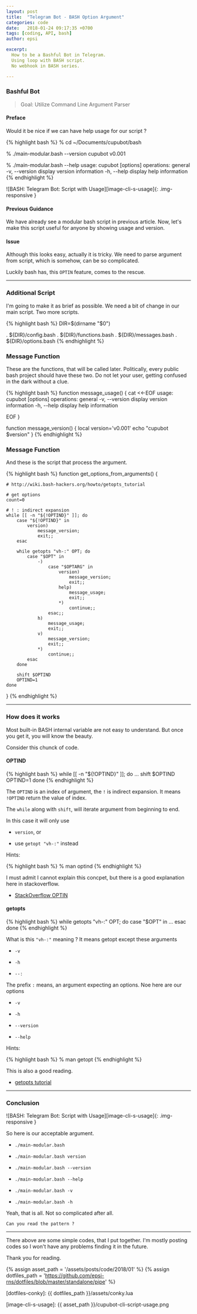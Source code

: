 ```yaml
---
layout: post
title:  "Telegram Bot - BASH Option Argument"
categories: code
date:   2018-01-24 09:17:35 +0700
tags: [coding, API, bash]
author: epsi

excerpt:
  How to be a Bashful Bot in Telegram.
  Using loop with BASH script.
  No webhook in BASH series.

---
```


### Bashful Bot

> Goal: Utilize Command Line Argument Parser

#### Preface

Would it be nice if we can have help usage for our script ?

{% highlight bash %}
% cd ~/Documents/cupubot/bash

% ./main-modular.bash --version
cupubot v0.001

% ./main-modular.bash --help
usage:  cupubot [options]
operations:
 general
   -v, --version    display version information
   -h, --help       display help information
{% endhighlight %}

![BASH: Telegram Bot: Script with Usage][image-cli-s-usage]{: .img-responsive }

#### Previous Guidance

We have already see a modular bash script in previous article.
Now, let's make this script useful for anyone by showing usage and version.

#### Issue

Although this looks easy, actually it is tricky.
We need to parse argument from script,
which is somehow, can be so complicated.

Luckily bash has, this <code>OPTIN</code> feature, comes to the rescue.

-- -- --

### Additional Script

I'm going to make it as brief as possible.
We need a bit of change in our main script.
Two more scripts.

{% highlight bash %}
DIR=$(dirname "$0")

. ${DIR}/config.bash
. ${DIR}/functions.bash
. ${DIR}/messages.bash
. ${DIR}/options.bash
{% endhighlight %}

### Message Function

These are the functions, that will be called later.
Politically, every public bash project should have these two.
Do not let your user, getting confused in the dark without a clue.

{% highlight bash %}
function message_usage() {
    cat <<-EOF
usage:  cupubot [options]
operations:
 general
   -v, --version    display version information
   -h, --help       display help information

EOF
}

function message_version() {
    local version='v0.001'
    echo "cupubot $version"
}
{% endhighlight %}

### Message Function

And these is the script that process the argument.

{% highlight bash %}
function get_options_from_arguments() {

    # http://wiki.bash-hackers.org/howto/getopts_tutorial

    # get options
    count=0
    
    # ! : indirect expansion
    while [[ -n "${!OPTIND}" ]]; do
        case "${!OPTIND}" in
            version)   
                message_version; 
                exit;;
        esac

        while getopts "vh-:" OPT; do
            case "$OPT" in
                -)
                    case "$OPTARG" in
                        version) 
                            message_version; 
                            exit;;
                        help) 
                            message_usage; 
                            exit;;
                        *) 
                            continue;;
                    esac;;
                h)  
                    message_usage; 
                    exit;;
                v)  
                    message_version; 
                    exit;;
                *)  
                    continue;;
            esac
        done

        shift $OPTIND
        OPTIND=1
    done
}
{% endhighlight %}

-- -- --

### How does it works

Most built-in BASH internal variable are not easy to understand.
But once you get it, you will know the beauty.

Consider this chunck of code.

#### OPTIND

{% highlight bash %}
    while [[ -n "${!OPTIND}" ]]; do
        ...
        shift $OPTIND
        OPTIND=1
    done
{% endhighlight %}

The <code>OPTIND</code> is an index of argument,
the <code>!</code> is indirect expansion.
It means <code>!OPTIND</code> return the value of index.

The <code>while</code> along with <code>shift</code>,
will iterate argument from beginning to end.

In this case it will only use

*	<code>version</code>, or

*	use <code>getopt "vh-:"</code> instead

Hints:

{% highlight bash %}
% man optind
{% endhighlight %}

I must admit I cannot explain this concpet,
but there is a good explanation here in stackoverflow.

* [StackOverflow OPTIN](https://stackoverflow.com/questions/14249931/how-does-the-optind-variable-work-in-the-shell-builtin-getopts)

#### getopts

{% highlight bash %}
        while getopts "vh-:" OPT; do
            case "$OPT" in
            ...
            esac
        done
{% endhighlight %}

What is this <code>"vh-:"</code> meaning ?
It means getopt except these arguments

*	<code>-v</code>

*	<code>-h</code>

*	<code>--:</code>

The prefix <code>:</code> means, an argument expecting an options.
Noe here are our options

*	<code>-v</code>

*	<code>-h</code>

*	<code>--version</code>

*	<code>--help</code>

Hints:

{% highlight bash %}
% man getopt
{% endhighlight %}

This is also a good reading.

* [getopts tutorial](http://wiki.bash-hackers.org/howto/getopts_tutorial)

-- -- --

### Conclusion

![BASH: Telegram Bot: Script with Usage][image-cli-s-usage]{: .img-responsive }

So here is our acceptable argument.

*	<code>./main-modular.bash</code>

*	<code>./main-modular.bash version</code>

*	<code>./main-modular.bash --version</code>

*	<code>./main-modular.bash --help</code>

*	<code>./main-modular.bash -v</code>

*	<code>./main-modular.bash -h</code>


Yeah, that is all. Not so complicated after all.

	Can you read the pattern ?

-- -- --

There above are some simple codes, that I put together. 
I'm mostly posting codes so I won't have
any problems finding it in the future.

Thank you for reading.

[//]: <> ( -- -- -- links below -- -- -- )

{% assign asset_path = '/assets/posts/code/2018/01' %}
{% assign dotfiles_path = 'https://github.com/epsi-rns/dotfiles/blob/master/standalone/pipe' %}

[local-overview]: /code/2017/04/23/overview-pipe-and-fork.html

[dotfiles-conky]: {{ dotfiles_path }}/assets/conky.lua

[image-cli-s-usage]:  {{ asset_path }}/cupubot-cli-script-usage.png

